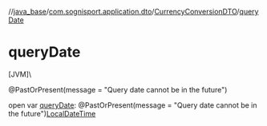 //[java_base](../../../index.md)/[com.sognisport.application.dto](../index.md)/[CurrencyConversionDTO](index.md)/[queryDate](query-date.md)

# queryDate

[JVM]\

@PastOrPresent(message = &quot;Query date cannot be in the future&quot;)

open var [queryDate](query-date.md): @PastOrPresent(message = &quot;Query date cannot be in the future&quot;)[LocalDateTime](https://docs.oracle.com/javase/8/docs/api/java/time/LocalDateTime.html)
